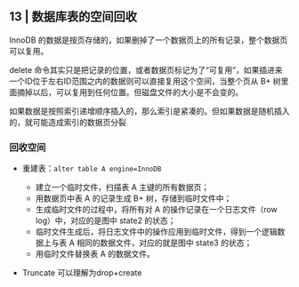 ## 13 | 数据库表的空间回收

 InnoDB 的数据是按页存储的，如果删掉了一个数据页上的所有记录，整个数据页可以复用。

 delete 命令其实只是把记录的位置，或者数据页标记为了“可复用”，如果插进来一个ID位于左右ID范围之内的数据则可以直接复用这个空间，当整个页从 B+ 树里面摘掉以后，可以复用到任何位置。但磁盘文件的大小是不会变的。

 如果数据是按照索引递增顺序插入的，那么索引是紧凑的。但如果数据是随机插入的，就可能造成索引的数据页分裂

 ### 回收空间
 - 重建表：`alter table A engine=InnoDB`
    - 建立一个临时文件，扫描表 A 主键的所有数据页；
    - 用数据页中表 A 的记录生成 B+ 树，存储到临时文件中；
    - 生成临时文件的过程中，将所有对 A 的操作记录在一个日志文件（row log）中，对应的是图中 state2 的状态；
    - 临时文件生成后，将日志文件中的操作应用到临时文件，得到一个逻辑数据上与表 A 相同的数据文件，对应的就是图中 state3 的状态；
    - 用临时文件替换表 A 的数据文件。

- Truncate 可以理解为drop+create
